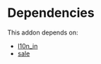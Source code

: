 # Dependencies

This addon depends on:

- [l10n_in](../../../../odoo-bringout-oca-ocb-l10n_in)
- [sale](../../../../../oca-ocb-sale/odoo-bringout-oca-ocb-sale)
